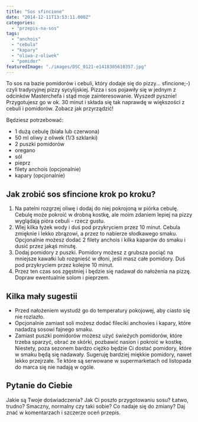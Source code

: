 ```yaml
---
title: "Sos sfincione"
date: "2014-12-11T13:53:11.000Z"
categories: 
  - "przepis-na-sos"
tags: 
  - "anchois"
  - "cebula"
  - "kapary"
  - "oliwa-z-oliwek"
  - "pomidor"
featuredImage: "./images/DSC_0121-e1418305610357.jpg"
---
```


To sos na bazie pomidorów i cebuli, który dodaje się do pizzy... sfincione;-) czyli tradycyjnej pizzy sycylijskiej. Pizza i sos pojawiły się w jednym z odcinków Masterchefa i stąd moje zainteresowanie. Wyszedł pysznie! Przygotujesz go w ok. 30 minut i składa się tak naprawdę w większości z cebuli i pomidorów. Zobacz jak przyrządzić!

Będziesz potrzebować:

- 1 dużą cebulę (biała lub czerwona)
- 50 ml oliwy z oliwek (1/3 szklanki)
- 2 puszki pomidorów
- oregano
- sól
- pieprz
- filety anchois (opcjonalnie)
- kapary (opcjonalnie)

## Jak zrobić sos sfincione krok po kroku?

1. Na patelni rozgrzej oliwę i dodaj do niej pokrojoną w piórka cebulę. Cebulę może pokroić w drobną kostkę, ale moim zdaniem lepiej na pizzy wyglądają pióra cebuli - rzecz gustu.
2. Wlej kilka łyżek wody i duś pod przykryciem przez 10 minut. Cebula zmięknie i lekko zbrązowi, a przez to nabierze słodkawego smaku. Opcjonalnie możesz dodać 2 filety anchois i kilka kaparów do smaku i dusić przez jakąś minutę.
3. Dodaj pomidory z puszki. Pomidory możesz z grubsza pociąć na mniejsze kawałki lub rozgnieść w dłoni, jeśli masz całe pomidory. Duś pod przykryciem przez kolejne 10 minut.
4. Przez ten czas sos zgęstniej i będzie się nadawał do nałożenia na pizzę. Dopraw ewentualnie solom i pieprzem.

## Kilka mały sugestii

- Przed nałożeniem wystudź go do temperatury pokojowej, aby ciasto się nie rozlazło.
- Opcjonalnie zamiast soli możesz dodać fileciki anchovies i kapary, które nadadzą sosowi fajnego smaku.
- Zamiast puszki pomidorów możesz użyć świeżych pomidorów, które trzeba sparzyć, obrać ze skórki, pozbawić nasion i pokroić w kostkę. Niestety, poza sezonem bardzo ciężko będzie Ci dostać pomidory, które w smaku będą się nadawały. Sugeruję bardziej miękkie pomidory, nawet lekko przejrzałe. Te które są serwowane w supermarketach od listopada do marca się nie nadają w ogóle.

## Pytanie do Ciebie

Jakie są Twoje doświadczenia? Jak Ci poszło przygotowaniu sosu? Łatwo, trudno? Smaczny, normalny czy taki sobie? Co nadaje się do zmiany? Daj znać w komentarzach i szczerze oceń przepis.
